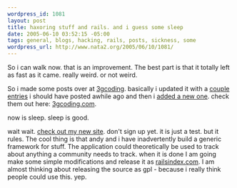 ```yaml
--- 
wordpress_id: 1081
layout: post
title: haxoring stuff and rails. and i guess some sleep
date: 2005-06-10 03:52:15 -05:00
tags: general, blogs, hacking, rails, posts, sickness, some
wordpress_url: http://www.nata2.org/2005/06/10/1081/
---
```

So i can walk now. that is an improvement. The best part is that it totally left as fast as it came. really weird. or not weird. 

So i made some posts over at <a href="http://3gcoding.com/">3gcoding</a>. basically i updated it with a <a href="http://3gcoding.com/2004/12/26/powerbook-picture-frame/">couple</a> <a href="http://3gcoding.com/2004/09/15/21/">entries</a> i should have posted awhile ago and then i <a href="http://3gcoding.com/2005/06/10/juicebox-hacking/">added a new one</a>. check them out here: <a href="http://3gcoding.com/">3gcoding.com</a>.

now is sleep. sleep is good. 

wait wait. <a href="http://nasa.versionfest.com/">check out my new site</a>. don't sign up yet. it is just a test. but it rules. The cool thing is that andy and i have inadvertently build a generic framework for stuff. The application could theoretically be used to track about anything a community needs to track. when it is done I am going make some simple modifications and release it as <a href="http://railsindex.com">railsindex.com</a>. I am almost thinking about releasing the source as gpl - because i really think people could use this.  yep. 
